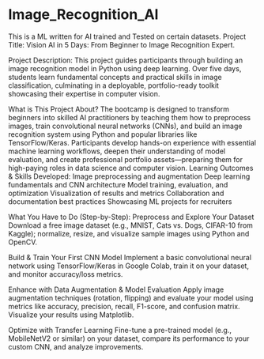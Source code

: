 # Image_Recognition_AI
This is a ML written for AI trained and Tested on certain datasets.
Project Title: Vision AI in 5 Days: From Beginner to Image Recognition Expert.

Project Description:
This project guides participants through building an image recognition model in Python using deep learning. Over five days, students learn fundamental concepts and practical skills in image classification, culminating in a deployable, portfolio-ready toolkit showcasing their expertise in computer vision.

What is This Project About?
The bootcamp is designed to transform beginners into skilled AI practitioners by teaching them how to preprocess images, train convolutional neural networks (CNNs), and build an image recognition system using Python and popular libraries like TensorFlow/Keras. Participants develop hands-on experience with essential machine learning workflows, deepen their understanding of model evaluation, and create professional portfolio assets—preparing them for high-paying roles in data science and computer vision.
Learning Outcomes & Skills Developed:
Image preprocessing and augmentation
Deep learning fundamentals and CNN architecture
Model training, evaluation, and optimization
Visualization of results and metrics
Collaboration and documentation best practices
Showcasing ML projects for recruiters

What You Have to Do (Step-by-Step):
Preprocess and Explore Your Dataset
Download a free image dataset (e.g., MNIST, Cats vs. Dogs, CIFAR-10 from Kaggle); normalize, resize, and visualize sample images using Python and OpenCV.

Build & Train Your First CNN Model
Implement a basic convolutional neural network using TensorFlow/Keras in Google Colab, train it on your dataset, and monitor accuracy/loss metrics.

Enhance with Data Augmentation & Model Evaluation
Apply image augmentation techniques (rotation, flipping) and evaluate your model using metrics like accuracy, precision, recall, F1-score, and confusion matrix. Visualize your results using Matplotlib.

Optimize with Transfer Learning
Fine-tune a pre-trained model (e.g., MobileNetV2 or similar) on your dataset, compare its performance to your custom CNN, and analyze improvements.
